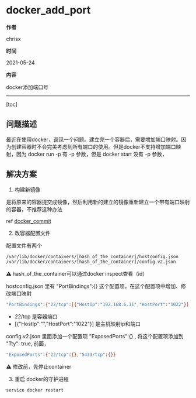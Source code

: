 # docker_add_port

**作者**

chrisx

**时间**

2021-05-24

**内容**

docker添加端口号

---

[toc]

## 问题描述

最近在使用docker，返现一个问题。建立完一个容器后，需要增加端口映射。因为创建容器时不会完美考虑到所有端口的使用。但是docker不支持增加端口映射，因为 docker run -p 有 -p 参数，但是 docker start 没有 -p 参数，

## 解决方案

1. 构建新镜像

是将原来的容器提交成镜像，然后利用新的建立的镜像重新建立一个带有端口映射的容器，不推荐这种办法

ref [docker_commit](./docker_commit.md)

2. 改容器配置文件

配置文件有两个

```sh
/var/lib/docker/containers/[hash_of_the_container]/hostconfig.json
/var/lib/docker/containers/[hash_of_the_container]/config.v2.json
```

:warning: hash_of_the_container可以通过docker inspect查看（id）

hostconfig.json 里有 "PortBindings":{} 这个配置项，在这个配置项中增加、修改端口映射

```sh
"PortBindings":{"22/tcp":[{"HostIp":"192.168.6.11","HostPort":"1022"}],"5433/tcp":[{"HostIp":"","HostPort":"5433"}]}
```

* 22/tcp 是容器端口
* [{"HostIp":"","HostPort":"1022"}] 是主机映射ip和端口

config.v2.json 里面添加一个配置项 "ExposedPorts":{} , 将这个配置项添加到 "Tty": true, 前面，

```sh
"ExposedPorts":{"22/tcp":{},"5433/tcp":{}}
```

:warning: 修改前，先停止container

3. 重启 docker的守护进程

```sh
service docker restart
```

<!--
这里有个问题就是重启后 用docker ps -a 是看不到端口映射的，但实际已经映射好了，我正常在新建一个带有端口映射容器的时候，重启 docker的守护进程，端口映射也不会显示出来，但是通过docker inspect 容器名 可以看到配置项已经修改成功了。
-->
